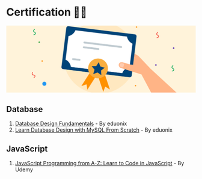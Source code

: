 # Certification :man_technologist:

![my certification](/images/my-certification.png)

## Database

1. [Database Design Fundamentals](https://www.eduonix.com/database-design-fundamentals) - By eduonix
2. [Learn Database Design with MySQL From Scratch](https://www.eduonix.com/courses/Web-Development/Learn-Database-Design-with-MySQL-From-Scratch) - By eduonix

## JavaScript

1. [JavaScript Programming from A-Z: Learn to Code in JavaScript](https://www.udemy.com/course/complete-javascript/) - By Udemy
